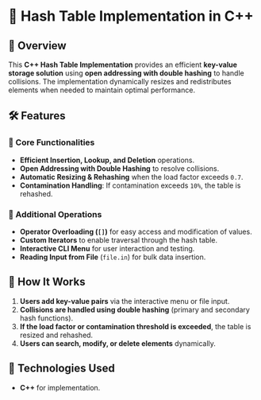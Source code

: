 # 🔢 Hash Table Implementation in C++

## 📌 Overview  
This **C++ Hash Table Implementation** provides an efficient **key-value storage solution** using **open addressing with double hashing** to handle collisions. The implementation dynamically resizes and redistributes elements when needed to maintain optimal performance.

## 🛠️ Features  
### **🔹 Core Functionalities**  
- **Efficient Insertion, Lookup, and Deletion** operations.
- **Open Addressing with Double Hashing** to resolve collisions.
- **Automatic Resizing & Rehashing** when the load factor exceeds `0.7`.
- **Contamination Handling**: If contamination exceeds `10%`, the table is rehashed.

### **🔹 Additional Operations**  
- **Operator Overloading (`[]`)** for easy access and modification of values.
- **Custom Iterators** to enable traversal through the hash table.
- **Interactive CLI Menu** for user interaction and testing.
- **Reading Input from File** (`file.in`) for bulk data insertion.

## 🚀 How It Works  
1. **Users add key-value pairs** via the interactive menu or file input.  
2. **Collisions are handled using double hashing** (primary and secondary hash functions).  
3. **If the load factor or contamination threshold is exceeded**, the table is resized and rehashed.  
4. **Users can search, modify, or delete elements** dynamically.  

## 🔧 Technologies Used  
- **C++** for implementation.
